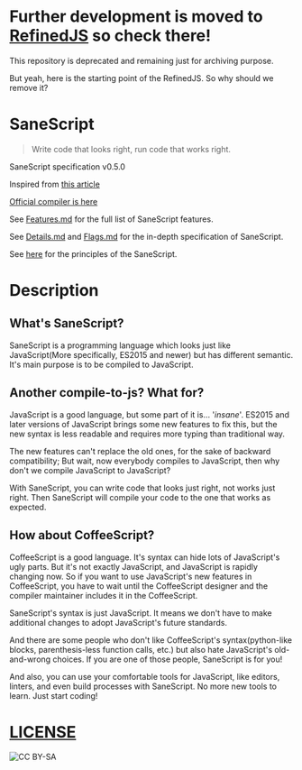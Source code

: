 # Further development is moved to [RefinedJS](https://github.com/RefinedJS/RefinedJS) so check there!

This repository is deprecated and remaining just for archiving purpose.

But yeah, here is the starting point of the RefinedJS. So why should we remove it?

SaneScript
===========

> Write code that looks right, run code that works right.

SaneScript specification v0.5.0

Inspired from [this article](https://github.com/rwaldron/tc39-notes/blob/master/es6/2015-01/JSExperimentalDirections.pdf)

[Official compiler is here](https://github.com/RefinedJS/babel-plugin-sanescript)

See [Features.md](https://github.com/RefinedJS/SaneScript/blob/master/Features.md) for the full list of SaneScript features.

See [Details.md](https://github.com/RefinedJS/SaneScript/blob/master/Details.md) and [Flags.md](https://github.com/RefinedJS/SaneScript/blob/master/Flags.md) for the in-depth specification of SaneScript.

See [here](https://gist.github.com/HyeonuPark/6af6965ca6b91cc6a79c) for the principles of the SaneScript.

# Description

## What's SaneScript?

SaneScript is a programming language which looks just like JavaScript(More specifically, ES2015 and newer) but has different semantic. It's main purpose is to be compiled to JavaScript.

## Another compile-to-js? What for?

JavaScript is a good language, but some part of it is... '*insane*'. ES2015 and later versions of JavaScript brings some new features to fix this, but the new syntax is less readable and requires more typing than traditional way.

The new features can't replace the old ones, for the sake of backward compatibility; But wait, now everybody compiles to JavaScript, then why don't we compile JavaScript to JavaScript?

With SaneScript, you can write code that looks just right, not works just right. Then SaneScript will compile your code to the one that works as expected.

## How about CoffeeScript?

CoffeeScript is a good language. It's syntax can hide lots of JavaScript's ugly parts. But it's not exactly JavaScript, and JavaScript is rapidly changing now. So if you want to use JavaScript's new features in CoffeeScript, you have to wait until the CoffeeScript designer and the compiler maintainer includes it in the CoffeeScript.

SaneScript's syntax is just JavaScript. It means we don't have to make additional changes to adopt JavaScript's future standards.

And there are some people who don't like CoffeeScript's syntax(python-like blocks, parenthesis-less function calls, etc.) but also hate JavaScript's old-and-wrong choices. If you are one of those people, SaneScript is for you!

And also, you can use your comfortable tools for JavaScript, like editors, linters, and even build processes with SaneScript. No more new tools to learn. Just start coding!

# [LICENSE](http://creativecommons.org/licenses/by-sa/3.0/)
![CC BY-SA](http://mirrors.creativecommons.org/presskit/buttons/88x31/svg/by-sa.svg)
